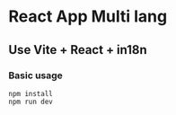# React App Multi lang

## Use Vite + React + in18n

### Basic usage
    npm install
    npm run dev





